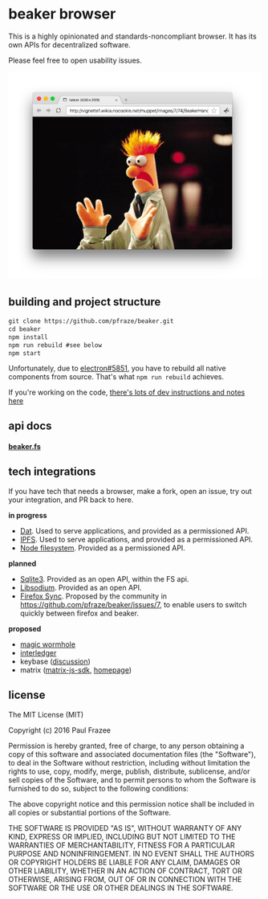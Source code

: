 beaker browser
======

This is a highly opinionated and standards-noncompliant browser.
It has its own APIs for decentralized software.

Please feel free to open usability issues.

![screenshot.png](screenshot.png)

## building and project structure

```
git clone https://github.com/pfraze/beaker.git
cd beaker
npm install
npm run rebuild #see below
npm start
```

Unfortunately, due to [electron#5851](https://github.com/electron/electron/issues/5851), you have to rebuild all native components from source.
That's what `npm run rebuild` achieves.

If you're working on the code, [there's lots of dev instructions and notes here](./build-notes.md)

## api docs

#### [beaker.fs](./doc/api/beaker.fs.md)

## tech integrations

If you have tech that needs a browser, make a fork, open an issue, try out your integration, and PR back to here.

**in progress**

 - [Dat](http://dat-data.com/). Used to serve applications, and provided as a permissioned API.
 - [IPFS](https://ipfs.io/). Used to serve applications, and provided as a permissioned API.
 - [Node filesystem](./doc/api/beaker.fs.md). Provided as a permissioned API.

**planned**

 - [Sqlite3](https://www.sqlite.org/). Provided as an open API, within the FS api.
 - [Libsodium](https://github.com/jedisct1/libsodium). Provided as an open API.
 - [Firefox Sync](https://github.com/mozilla-services/syncclient). Proposed by the community in https://github.com/pfraze/beaker/issues/7, to enable users to switch quickly between firefox and beaker.

**proposed**

 - [magic wormhole](https://github.com/warner/magic-wormhole)
 - [interledger](https://interledger.org/)
 - keybase ([discussion](./doc/discuss-notes/0001-keybase.md))
 - matrix ([matrix-js-sdk](https://www.npmjs.com/package/matrix-js-sdk), [homepage](https://matrix.org/))

## license

The MIT License (MIT)

Copyright (c) 2016 Paul Frazee

Permission is hereby granted, free of charge, to any person obtaining a copy
of this software and associated documentation files (the "Software"), to deal
in the Software without restriction, including without limitation the rights
to use, copy, modify, merge, publish, distribute, sublicense, and/or sell
copies of the Software, and to permit persons to whom the Software is
furnished to do so, subject to the following conditions:

The above copyright notice and this permission notice shall be included in all
copies or substantial portions of the Software.

THE SOFTWARE IS PROVIDED "AS IS", WITHOUT WARRANTY OF ANY KIND, EXPRESS OR
IMPLIED, INCLUDING BUT NOT LIMITED TO THE WARRANTIES OF MERCHANTABILITY,
FITNESS FOR A PARTICULAR PURPOSE AND NONINFRINGEMENT. IN NO EVENT SHALL THE
AUTHORS OR COPYRIGHT HOLDERS BE LIABLE FOR ANY CLAIM, DAMAGES OR OTHER
LIABILITY, WHETHER IN AN ACTION OF CONTRACT, TORT OR OTHERWISE, ARISING FROM,
OUT OF OR IN CONNECTION WITH THE SOFTWARE OR THE USE OR OTHER DEALINGS IN THE
SOFTWARE.
